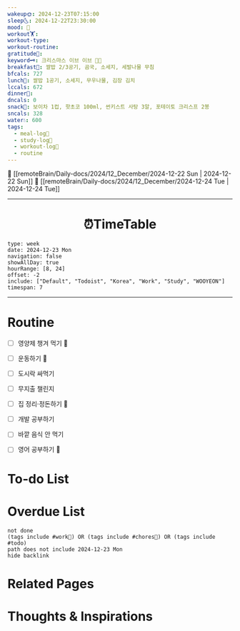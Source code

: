 ```yaml
---
wakeup🌞: 2024-12-23T07:15:00
sleep🌜: 2024-12-22T23:30:00
mood: 🥱
workout🏋️: 
workout-type: 
workout-routine: 
gratitude🙏: 
keyword🗝️: 크리스마스 이브 이브 🧑‍🎄
breakfast🍳: 쌀밥 2/3공기, 곰국, 소세지, 세발나물 무침
bfcals: 727
lunch🍚: 쌀밥 1공기, 소세지, 무우나물, 김장 김치
lccals: 672
dinner🥗: 
dncals: 0
snack🍬: 보이차 1컵, 핫초코 100ml, 썬키스트 사탕 3알, 포테이토 크리스프 2봉
sncals: 328
water💧: 600
tags:
  - meal-log📝
  - study-log📓
  - workout-log💪
  - routine
---
```


🔺 [[remoteBrain/Daily-docs/2024/12_December/2024-12-22 Sun | 2024-12-22 Sun]]
🔻 [[remoteBrain/Daily-docs/2024/12_December/2024-12-24 Tue | 2024-12-24 Tue]]
___
<h1> <center>⏰TimeTable </center> </h1>

```gEvent
type: week
date: 2024-12-23 Mon
navigation: false
showAllDay: true
hourRange: [8, 24]
offset: -2
include: ["Default", "Todoist", "Korea", "Work", "Study", "WOOYEON"]
timespan: 7
```

--- 


# Routine 

- [ ] 영양제 챙겨 먹기 🔼 
- [ ] 운동하기 🔼 
- [ ] 도시락 싸먹기 
- [ ] 무지출 챌린지 
- [ ] 집 정리·정돈하기 🔼
- [ ] 개발 공부하기
- [ ] 바깥 음식 안 먹기 
- [ ] 영어 공부하기 🔼 


# To-do List


# Overdue List
```tasks
not done
(tags include #work💼) OR (tags include #chores🧺) OR (tags include #todo)
path does not include 2024-12-23 Mon
hide backlink
```

# Related Pages



# Thoughts & Inspirations

